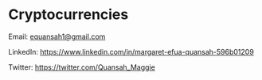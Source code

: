 # Cryptocurrencies







Email: equansah1@gmail.com

LinkedIn: https://www.linkedin.com/in/margaret-efua-quansah-596b01209

Twitter: https://twitter.com/Quansah_Maggie
